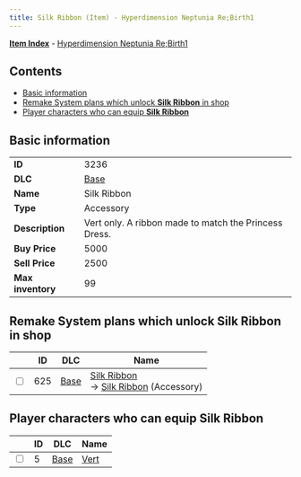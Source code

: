 ```yaml
---
title: Silk Ribbon (Item) - Hyperdimension Neptunia Re;Birth1
---
```


[**Item Index**](/neptunia/rb1/item/index.html) - [Hyperdimension Neptunia Re;Birth1](/neptunia/rb1)

## Contents

- [Basic information](#basic-information)
- [Remake System plans which unlock **Silk Ribbon** in shop](#remake-system-plans-which-unlock-silk-ribbon-in-shop)
- [Player characters who can equip **Silk Ribbon**](#player-characters-who-can-equip-silk-ribbon)

## Basic information

|   |   |
| -- | -- |
| **ID** | 3236 |
| **DLC** | [Base](/neptunia/rb1/dlc/1-base.html) |
| **Name** | Silk Ribbon |
| **Type** | Accessory |
| **Description** | Vert only. A ribbon made to match the Princess Dress. |
| **Buy Price** | 5000 |
| **Sell Price** | 2500 |
| **Max inventory** | 99 |


## Remake System plans which unlock **Silk Ribbon** in shop

|    | ID | DLC | Name |
| -- | -- | --- | ---- |
| <input type="checkbox" id="rb1-remake-1-625" class="trackbox" /> | 625 | [Base](/neptunia/rb1/dlc/1-base.html) | [Silk Ribbon](/neptunia/rb1/remake/1-625-silk-ribbon.html)<br /> → [Silk Ribbon](/neptunia/rb1/item/1-3236-silk-ribbon.html) (Accessory) |


## Player characters who can equip **Silk Ribbon**

|    | ID | DLC | Name |
| -- | -- | --- | ---- |
| <input type="checkbox" id="rb1-player-1-5" class="trackbox" /> | 5 | [Base](/neptunia/rb1/dlc/1-base.html) | [Vert](/neptunia/rb1/player/1-5-vert.html) |

